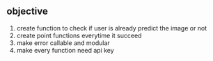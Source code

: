## objective
1. create function to check if user is already predict the image or not
2. create point functions everytime it succeed
3. make error callable and modular
4. make every function need api key